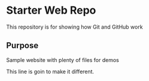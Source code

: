 # Starter Web Repo

This repository is for showing how Git and GitHub work

## Purpose

Sample website with plenty of files for demos

This line is goin to make it different.